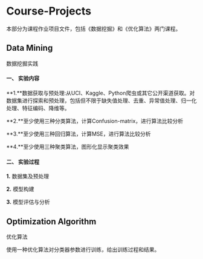 # Course-Projects



本部分为课程作业项目文件，包括《数据挖掘》和《优化算法》两门课程。



## Data Mining

数据挖掘实践

#### **一、**  **实验内容**

**1.**数据获取与预处理:从UCI、Kaggle、Python爬虫或其它公开渠道获取。对数据集进行探索和预处理，包括但不限于缺失值处理、去重、异常值处理、归一化处理、特征编码、降维等。

**2.**至少使用三种分类算法，计算Confusion-matrix，进行算法比较分析

**3.**至少使用三种回归算法，计算MSE，进行算法比较分析

**4.**至少使用三种聚类算法，图形化显示聚类效果

#### **二、**    **实验过程**

**1.**   数据集及预处理

**2.**   模型构建

**3.**   模型评估与分析



 





##  Optimization Algorithm

优化算法



使用一种优化算法对分类器参数进行训练，给出训练过程和结果。